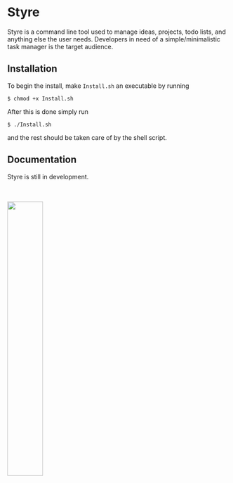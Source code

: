 # Styre 
Styre is a command line tool used to manage ideas, projects, todo lists, and anything else the user needs. Developers in need of a simple/minimalistic task manager is the target audience. 

## Installation
To begin the install, make `Install.sh` an executable by running
```
$ chmod +x Install.sh
```

After this is done simply run
```
$ ./Install.sh
```
and the rest should be taken care of by the shell script.
## Documentation
Styre is still in development.

<br></br>
<img src="https://i.imgur.com/WdUQMfQ.gif" width="40%" height="40%"></img>
